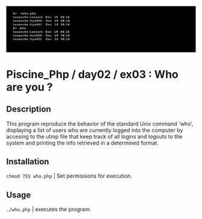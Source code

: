 <img src="../../resources/images/who.png" width="1200">

# Piscine_Php / day02 / ex03 : Who are you ?

## Description
This program reproduce the behavior of the standard Unix command 'who', displaying a list of users who are currently logged into the computer by accesing to the utmp file that keep track of all logins and logouts to the system and printing the info retrieved in a determined format.

## Installation
`chmod 755 who.php` | Set permissions for execution.

## Usage
`./who.php` | executes the program.

